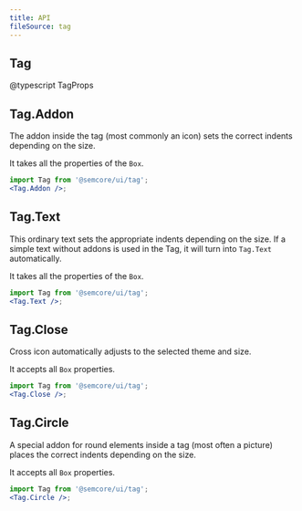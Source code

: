 ```yaml
---
title: API
fileSource: tag
---
```


## Tag

@typescript TagProps

## Tag.Addon

The addon inside the tag (most commonly an icon) sets the correct indents depending on the size.

It takes all the properties of the `Box`.

```jsx
import Tag from '@semcore/ui/tag';
<Tag.Addon />;
```

## Tag.Text

This ordinary text sets the appropriate indents depending on the size. If a simple text without addons is used in the Tag, it will turn into `Tag.Text` automatically.

It takes all the properties of the `Box`.

```jsx
import Tag from '@semcore/ui/tag';
<Tag.Text />;
```

## Tag.Close

Cross icon automatically adjusts to the selected theme and size.

It accepts all `Box` properties.

```jsx
import Tag from '@semcore/ui/tag';
<Tag.Close />;
```

## Tag.Circle

A special addon for round elements inside a tag (most often a picture) places the correct indents depending on the size.

It accepts all `Box` properties.

```jsx
import Tag from '@semcore/ui/tag';
<Tag.Circle />;
```

